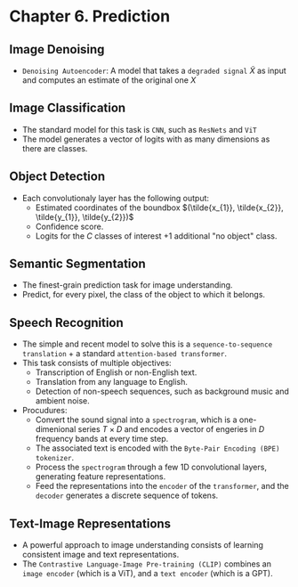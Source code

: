 # Chapter 6. Prediction


## Image Denoising

- `Denoising Autoencoder`: A model that takes a `degraded signal` $\tilde{X}$ as input and computes an estimate of the original one $X$


## Image Classification

- The standard model for this task is `CNN`, such as `ResNets` and `ViT`
- The model generates a vector of logits with as many dimensions as there are classes.


## Object Detection

- Each convolutionaly layer has the following output:
    - Estimated coordinates of the boundbox $(\tilde{x_{1}}, \tilde{x_{2}}, \tilde{y_{1}}, \tilde{y_{2}})$
    - Confidence score.
    - Logits for the $C$ classes of interest $+ 1$ additional "no object" class.


## Semantic Segmentation

- The finest-grain prediction task for image understanding.
- Predict, for every pixel, the class of the object to which it belongs.


## Speech Recognition

- The simple and recent model to solve this is a `sequence-to-sequence translation` $+$ a standard `attention-based transformer`.
- This task consists of multiple objectives:
    - Transcription of English or non-English text.
    - Translation from any language to English.
    - Detection of non-speech sequences, such as background music and ambient noise.
- Procudures:
    - Convert the sound signal into a `spectrogram`, which is a one-dimenional series $T \times D$ and encodes a vector of engeries in $D$ frequency bands at every time step.
    - The associated text is encoded with the `Byte-Pair Encoding (BPE) tokenizer`.
    - Process the `spectrogram` through a few 1D convolutional layers, generating feature representations.
    - Feed the representations into the `encoder` of the `transformer`, and the `decoder` generates a discrete sequence of tokens.


## Text-Image Representations

- A powerful approach to image understanding consists of learning consistent image and text representations.
- The `Contrastive Language-Image Pre-training (CLIP)` combines an `image encoder` (which is a ViT), and a `text encoder` (which is a GPT).

